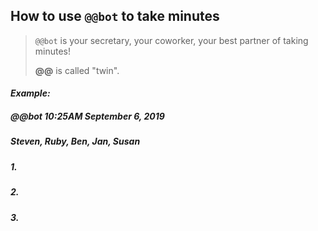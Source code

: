 ﻿## How to use `@@bot` to take minutes


>`@@bot` is your secretary, your coworker, your best partner of taking minutes!
>
>**@@** is called "twin".

#### *Example:*
##### @@bot 10:25AM September 6, 2019 
#####  Steven, Ruby, Ben, Jan, Susan
##### 1.
##### 2.
##### 3.

